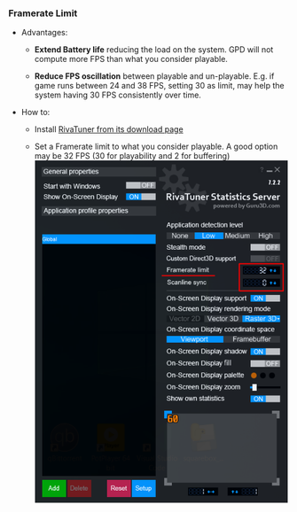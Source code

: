 ### Framerate Limit


* Advantages:

    * **Extend Battery life** reducing the load on the system. GPD will not compute more FPS than what you consider playable.

    * **Reduce FPS oscillation** between playable and un-playable.
      E.g. if game runs between 24 and 38 FPS, setting 30 as limit, may help the system having 30 FPS consistently over time.


* How to:

    * Install [RivaTuner from its download page](https://www.guru3d.com/files-details/rtss-rivatuner-statistics-server-download.html)

    * Set a Framerate limit to what you consider playable. A good option may be 32 FPS (30 for playability and 2 for buffering)
    ![](assets/Riva_Tuner-Framerate_Set.png)

